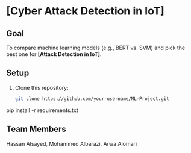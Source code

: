 # **[Cyber Attack Detection in IoT]**  

## **Goal**  
To compare machine learning models (e.g., BERT vs. SVM) and pick the best one for **[Attack Detection in IoT]**.  

## **Setup**  
1. Clone this repository:  
   ```bash
   git clone https://github.com/your-username/ML-Project.git

pip install -r requirements.txt

## **Team Members**
Hassan Alsayed, Mohammed Albarazi, Arwa Alomari
